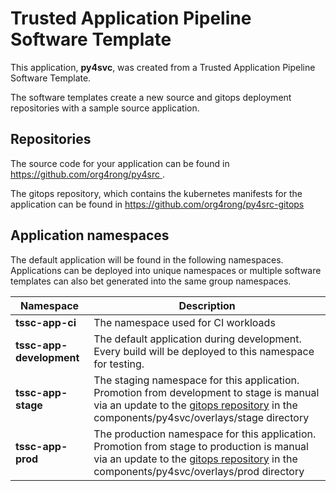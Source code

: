 # Trusted Application Pipeline Software Template

This application, **py4svc**, was created from a Trusted Application Pipeline Software Template.

The software templates create a new source and gitops deployment repositories with a sample source application. 

## Repositories

The source code for your application can be found in [https://github.com/org4rong/py4src ](https://github.com/org4rong/py4src ).
 
The gitops repository, which contains the kubernetes manifests for the application can be found in 
[https://github.com/org4rong/py4src-gitops ](https://github.com/org4rong/py4src-gitops ) 

## Application namespaces 

The default application will be found in the following namespaces. Applications can be deployed into unique namespaces or multiple software templates can also bet generated into the same group namespaces.  

|  Namespace   |  Description   |  
| -------- | -------- |
| **tssc-app-ci** | The namespace used for CI workloads |
| **tssc-app-development** | The default application during development. Every build will be deployed to this namespace for testing. |
| **tssc-app-stage** | The staging namespace for this application. Promotion from development to stage is manual via an update to the [gitops repository](https://github.com/org4rong/py4src-gitops ) in the components/py4svc/overlays/stage directory |
| **tssc-app-prod** | The production namespace for this application. Promotion from stage to production is manual via an update to the [gitops repository](https://github.com/org4rong/py4src-gitops ) in the components/py4svc/overlays/prod directory |